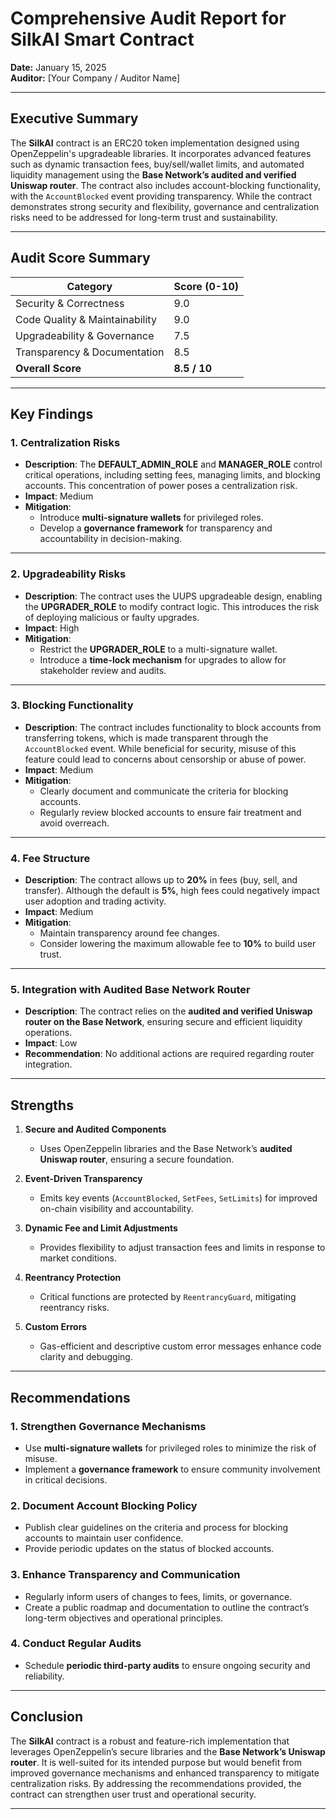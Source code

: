 # **Comprehensive Audit Report for SilkAI Smart Contract**

**Date:** January 15, 2025  
**Auditor:** [Your Company / Auditor Name]

---

## **Executive Summary**

The **SilkAI** contract is an ERC20 token implementation designed using OpenZeppelin's upgradeable libraries. It incorporates advanced features such as dynamic transaction fees, buy/sell/wallet limits, and automated liquidity management using the **Base Network’s audited and verified Uniswap router**. The contract also includes account-blocking functionality, with the `AccountBlocked` event providing transparency. While the contract demonstrates strong security and flexibility, governance and centralization risks need to be addressed for long-term trust and sustainability.

---

## **Audit Score Summary**

| **Category**                   | **Score (0-10)** |
| ------------------------------ | ---------------- |
| Security & Correctness         | 9.0              |
| Code Quality & Maintainability | 9.0              |
| Upgradeability & Governance    | 7.5              |
| Transparency & Documentation   | 8.5              |
| **Overall Score**              | **8.5 / 10**     |

---

## **Key Findings**

### **1. Centralization Risks**

- **Description**: The **DEFAULT_ADMIN_ROLE** and **MANAGER_ROLE** control critical operations, including setting fees, managing limits, and blocking accounts. This concentration of power poses a centralization risk.
- **Impact**: Medium
- **Mitigation**:
  - Introduce **multi-signature wallets** for privileged roles.
  - Develop a **governance framework** for transparency and accountability in decision-making.

---

### **2. Upgradeability Risks**

- **Description**: The contract uses the UUPS upgradeable design, enabling the **UPGRADER_ROLE** to modify contract logic. This introduces the risk of deploying malicious or faulty upgrades.
- **Impact**: High
- **Mitigation**:
  - Restrict the **UPGRADER_ROLE** to a multi-signature wallet.
  - Introduce a **time-lock mechanism** for upgrades to allow for stakeholder review and audits.

---

### **3. Blocking Functionality**

- **Description**: The contract includes functionality to block accounts from transferring tokens, which is made transparent through the `AccountBlocked` event. While beneficial for security, misuse of this feature could lead to concerns about censorship or abuse of power.
- **Impact**: Medium
- **Mitigation**:
  - Clearly document and communicate the criteria for blocking accounts.
  - Regularly review blocked accounts to ensure fair treatment and avoid overreach.

---

### **4. Fee Structure**

- **Description**: The contract allows up to **20%** in fees (buy, sell, and transfer). Although the default is **5%**, high fees could negatively impact user adoption and trading activity.
- **Impact**: Medium
- **Mitigation**:
  - Maintain transparency around fee changes.
  - Consider lowering the maximum allowable fee to **10%** to build user trust.

---

### **5. Integration with Audited Base Network Router**

- **Description**: The contract relies on the **audited and verified Uniswap router on the Base Network**, ensuring secure and efficient liquidity operations.
- **Impact**: Low
- **Recommendation**: No additional actions are required regarding router integration.

---

## **Strengths**

1. **Secure and Audited Components**

   - Uses OpenZeppelin libraries and the Base Network’s **audited Uniswap router**, ensuring a secure foundation.

2. **Event-Driven Transparency**

   - Emits key events (`AccountBlocked`, `SetFees`, `SetLimits`) for improved on-chain visibility and accountability.

3. **Dynamic Fee and Limit Adjustments**

   - Provides flexibility to adjust transaction fees and limits in response to market conditions.

4. **Reentrancy Protection**

   - Critical functions are protected by `ReentrancyGuard`, mitigating reentrancy risks.

5. **Custom Errors**
   - Gas-efficient and descriptive custom error messages enhance code clarity and debugging.

---

## **Recommendations**

### **1. Strengthen Governance Mechanisms**

- Use **multi-signature wallets** for privileged roles to minimize the risk of misuse.
- Implement a **governance framework** to ensure community involvement in critical decisions.

### **2. Document Account Blocking Policy**

- Publish clear guidelines on the criteria and process for blocking accounts to maintain user confidence.
- Provide periodic updates on the status of blocked accounts.

### **3. Enhance Transparency and Communication**

- Regularly inform users of changes to fees, limits, or governance.
- Create a public roadmap and documentation to outline the contract’s long-term objectives and operational principles.

### **4. Conduct Regular Audits**

- Schedule **periodic third-party audits** to ensure ongoing security and reliability.

---

## **Conclusion**

The **SilkAI** contract is a robust and feature-rich implementation that leverages OpenZeppelin’s secure libraries and the **Base Network’s Uniswap router**. It is well-suited for its intended purpose but would benefit from improved governance mechanisms and enhanced transparency to mitigate centralization risks. By addressing the recommendations provided, the contract can strengthen user trust and operational security.

---
